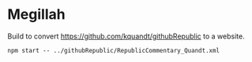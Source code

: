 # Megillah

Build to convert https://github.com/kquandt/githubRepublic to a website.

```shell
npm start -- ../githubRepublic/RepublicCommentary_Quandt.xml
```
